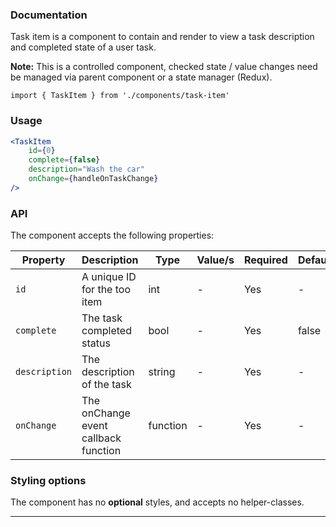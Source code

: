 ### Documentation

Task item is a component to contain and render to view a task description and completed state of a user task.

**Note:** This is a controlled component, checked state / value changes need be managed via parent component or a state manager (Redux).

`import { TaskItem } from './components/task-item'`

### Usage

```jsx
<TaskItem
	id={0}
	complete={false}
	description="Wash the car"
	onChange={handleOnTaskChange}
/>
```

### API

The component accepts the following properties:

Property | Description | Type | Value/s | Required | Default
-|-|-|-|-|-
`id` | A unique ID for the too item | int | - | Yes | -
`complete` | The task completed status | bool | - | Yes | false
`description` | The description of the task | string | - | Yes | -
`onChange` | The onChange event callback function | function | - | Yes | -

### Styling options

The component has no **optional** styles, and accepts no helper-classes.

---